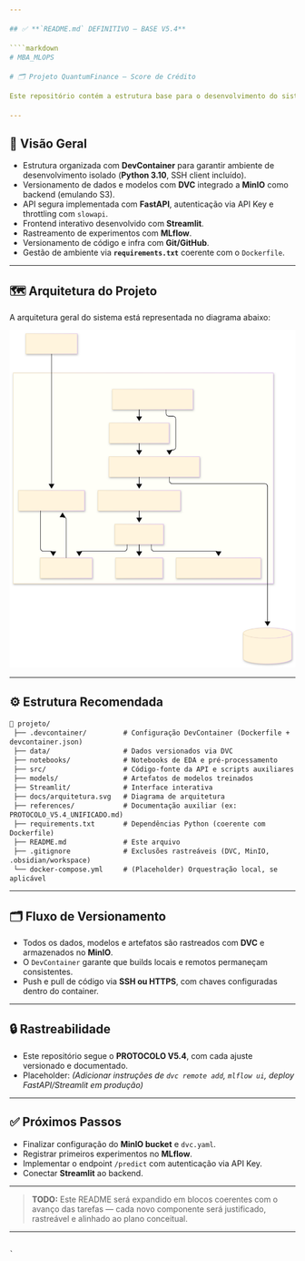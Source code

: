 ```yaml
---

## ✅ **`README.md` DEFINITIVO — BASE V5.4**

````markdown
# MBA_MLOPS

# 🗂️ Projeto QuantumFinance — Score de Crédito

Este repositório contém a estrutura base para o desenvolvimento do sistema de Score de Crédito **QuantumFinance**, alinhado às práticas de **MLOps**, versionamento e reprodutibilidade.

---
```


## 📌 **Visão Geral**

- Estrutura organizada com **DevContainer** para garantir ambiente de desenvolvimento isolado (**Python 3.10**, SSH client incluído).
- Versionamento de dados e modelos com **DVC** integrado a **MinIO** como backend (emulando S3).
- API segura implementada com **FastAPI**, autenticação via API Key e throttling com `slowapi`.
- Frontend interativo desenvolvido com **Streamlit**.
- Rastreamento de experimentos com **MLflow**.
- Versionamento de código e infra com **Git/GitHub**.
- Gestão de ambiente via **`requirements.txt`** coerente com o `Dockerfile`.

---

## 🗺️ **Arquitetura do Projeto**

A arquitetura geral do sistema está representada no diagrama abaixo:

![Arquitetura](references/docs/arquitetura.svg)

>

---

## ⚙️ **Estrutura Recomendada**

```plaintext
📁 projeto/
 ├── .devcontainer/         # Configuração DevContainer (Dockerfile + devcontainer.json)
 ├── data/                  # Dados versionados via DVC
 ├── notebooks/             # Notebooks de EDA e pré-processamento
 ├── src/                   # Código-fonte da API e scripts auxiliares
 ├── models/                # Artefatos de modelos treinados
 ├── Streamlit/             # Interface interativa
 ├── docs/arquitetura.svg   # Diagrama de arquitetura
 ├── references/            # Documentação auxiliar (ex: PROTOCOLO_V5.4_UNIFICADO.md)
 ├── requirements.txt       # Dependências Python (coerente com Dockerfile)
 ├── README.md              # Este arquivo
 ├── .gitignore             # Exclusões rastreáveis (DVC, MinIO, .obsidian/workspace)
 └── docker-compose.yml     # (Placeholder) Orquestração local, se aplicável
````

---

## 🗂️ **Fluxo de Versionamento**

* Todos os dados, modelos e artefatos são rastreados com **DVC** e armazenados no **MinIO**.
* O `DevContainer` garante que builds locais e remotos permaneçam consistentes.
* Push e pull de código via **SSH ou HTTPS**, com chaves configuradas dentro do container.

---

## 🔒 **Rastreabilidade**

* Este repositório segue o **PROTOCOLO V5.4**, com cada ajuste versionado e documentado.
* Placeholder: *(Adicionar instruções de `dvc remote add`, `mlflow ui`, deploy FastAPI/Streamlit em produção)*

---

## ✅ **Próximos Passos**

* Finalizar configuração do **MinIO bucket** e `dvc.yaml`.
* Registrar primeiros experimentos no **MLflow**.
* Implementar o endpoint `/predict` com autenticação via API Key.
* Conectar **Streamlit** ao backend.

---

> **TODO:** Este README será expandido em blocos coerentes com o avanço das tarefas — cada novo componente será justificado, rastreável e alinhado ao plano conceitual.

---

```

`
